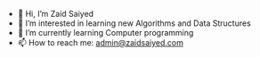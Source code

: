 - 👋 Hi, I’m Zaid Saiyed
- 👀 I’m interested in learning new Algorithms and Data Structures
- 🌱 I’m currently learning Computer programming
- 📫 How to reach me: admin@zaidsaiyed.com
